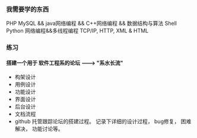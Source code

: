 ### 我需要学的东西
PHP
MySQL && java网络编程 && C++网络编程 && 数据结构与算法
Shell
Python
网络编程&&多线程编程
TCP/IP, HTTP, XML & HTML


### 练习
#### 搭建一个用于 软件工程系的论坛 ---> "系水长流"
* 构架设计
* 用例设计
* 功能设计
* 界面设计
* 后台设计
* 文档流程
* github 托管跟踪论坛的搭建过程。 记录下详细的设计过程， bug修复， 困难解决， 功能讨论等。
